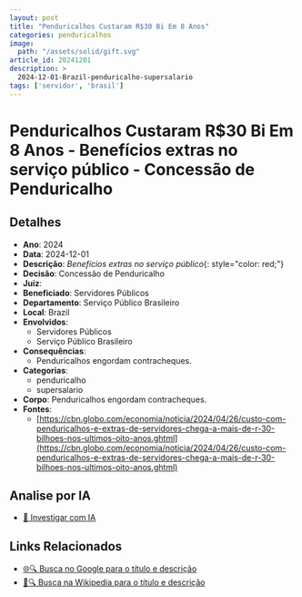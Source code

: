 ```yaml
---
layout: post
title: "Penduricalhos Custaram R$30 Bi Em 8 Anos"
categories: penduricalhos 
image:
  path: "/assets/solid/gift.svg"
article_id: 20241201
description: >
  2024-12-01-Brazil-penduricalho-supersalario
tags: ['servidor', 'brasil']
---
```


# Penduricalhos Custaram R$30 Bi Em 8 Anos - Benefícios extras no serviço público - Concessão de Penduricalho

## Detalhes
- **Ano**: 2024
- **Data**: 2024-12-01
- **Descrição**: <i class="fas fa-money-bill-wave"></i> *Benefícios extras no serviço público*{: style="color: red;"}
- **Decisão**: Concessão de Penduricalho
- **Juiz**: 
- **Beneficiado**: Servidores Públicos
- **Departamento**: Serviço Público Brasileiro
- **Local**: Brazil
- **Envolvidos**:
  - Servidores Públicos
  - Serviço Público Brasileiro
- **Consequências**:
  - Penduricalhos engordam contracheques.
- **Categorias**:
  - penduricalho
  - supersalario
- **Corpo**: Penduricalhos engordam contracheques.
- **Fontes**:
  - [https://cbn.globo.com/economia/noticia/2024/04/26/custo-com-penduricalhos-e-extras-de-servidores-chega-a-mais-de-r-30-bilhoes-nos-ultimos-oito-anos.ghtml](https://cbn.globo.com/economia/noticia/2024/04/26/custo-com-penduricalhos-e-extras-de-servidores-chega-a-mais-de-r-30-bilhoes-nos-ultimos-oito-anos.ghtml)

## Analise por IA
- [🤖 Investigar com IA](https://www.perplexity.ai/search?q=%22penduricalhos%20judiciais%20Brasil%22%20Penduricalhos%20Custaram%20R%2430%20Bi%20Em%208%20Anos%20Benef%C3%ADcios%20extras%20no%20servi%C3%A7o%20p%C3%BAblico%20Brazil%202024-12-01%20%20Servidores%20P%C3%BAblicos)

## Links Relacionados
- [🌐🔍 Busca no Google para o título e descrição](https://www.google.com/search?q=%22penduricalhos%20judiciais%20Brasil%22%20Penduricalhos%20Custaram%20R%2430%20Bi%20Em%208%20Anos%20Benef%C3%ADcios%20extras%20no%20servi%C3%A7o%20p%C3%BAblico%20Brazil%202024-12-01%20%20Servidores%20P%C3%BAblicos)
- [📖🔍 Busca na Wikipedia para o título e descrição](https://pt.wikipedia.org/w/index.php?search=%22penduricalhos%20judiciais%20Brasil%22%20Penduricalhos%20Custaram%20R%2430%20Bi%20Em%208%20Anos%20Benef%C3%ADcios%20extras%20no%20servi%C3%A7o%20p%C3%BAblico%20Brazil%202024-12-01%20%20Servidores%20P%C3%BAblicos)

